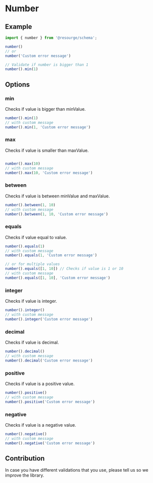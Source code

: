 # Number

## Example

```Typescript
import { number } from '@resourge/schema';

number()
// or
number('Custom error message')

// Validate if number is bigger than 1
number().min(1)
```

## Options

### min

Checks if value is bigger than minValue.

```Typescript
number().min(1)
// with custom message
number().min(1, 'Custom error message')
```

### max

Checks if value is smaller than maxValue.

```Typescript

number().max(10)
// with custom message
number().max(10, 'Custom error message')
```

### between

Checks if value is between minValue and maxValue.

```Typescript
number().between(1, 10)
// with custom message
number().between(1, 10, 'Custom error message')
```

### equals

Checks if value equal to value.

```Typescript
number().equals(1)
// with custom message
number().equals(1, 'Custom error message')

// or for multiple values
number().equals([1, 10]) // Checks if value is 1 or 10
// with custom message
number().equals([1, 10], 'Custom error message')
```

### integer

Checks if value is integer.

```Typescript
number().integer()
// with custom message
number().integer('Custom error message')
```

### decimal

Checks if value is decimal.

```Typescript
number().decimal()
// with custom message
number().decimal('Custom error message')
```

### positive

Checks if value is a positive value.

```Typescript
number().positive()
// with custom message
number().positive('Custom error message')
```

### negative

Checks if value is a negative value.

```Typescript
number().negative()
// with custom message
number().negative('Custom error message')
```

## Contribution

In case you have different validations that you use, please tell us so we improve the library.